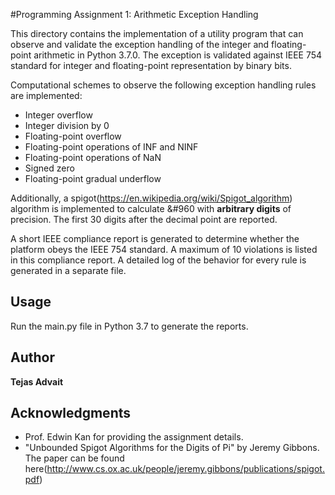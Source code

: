 #Programming Assignment 1: Arithmetic Exception Handling

This directory contains the implementation of a utility program that can observe and validate the exception handling of the integer and floating-point arithmetic in Python 3.7.0. The exception is validated against IEEE 754 standard for integer and floating-point representation by binary bits.

Computational schemes to observe the following exception handling rules are implemented:
* Integer overflow
* Integer division by 0
* Floating-point overflow
* Floating-point operations of INF and NINF
* Floating-point operations of NaN
* Signed zero
* Floating-point gradual underflow

Additionally, a spigot(https://en.wikipedia.org/wiki/Spigot_algorithm) algorithm is implemented to calculate &#960 with **arbitrary digits** of precision. The first 30 digits after the decimal point are reported.

A short IEEE compliance report is generated to determine whether the platform obeys the IEEE 754 standard. A maximum of 10 violations is listed in this compliance report. A detailed log of the behavior for every rule is generated in a separate file.


## Usage

Run the main.py file in Python 3.7 to generate the reports.


## Author

**Tejas Advait**



## Acknowledgments

* Prof. Edwin Kan for providing the assignment details.
* "Unbounded Spigot Algorithms for the Digits of Pi" by Jeremy Gibbons. The paper can be found here(http://www.cs.ox.ac.uk/people/jeremy.gibbons/publications/spigot.pdf)